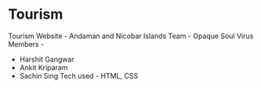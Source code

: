 # Tourism

Tourism Website - Andaman and Nicobar Islands
Team - Opaque Soul Virus
Members - 
 - Harshit Gangwar 
 - Ankit Kriparam
 - Sachin Sing
Tech used - HTML, CSS
